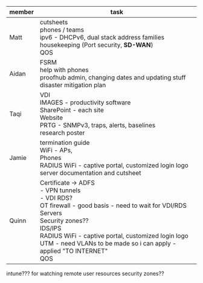 
| member | task                                                                                                                                                                                                                                                                                 |
| ------ | ------------------------------------------------------------------------------------------------------------------------------------------------------------------------------------------------------------------------------------------------------------------------------------ |
| Matt   | cutsheets<br>phones / teams<br>ipv6 - DHCPv6, dual stack address families<br>housekeeping (Port security, **SD-WAN**)<br>QOS                                                                                                                                                         |
| Aidan  | FSRM<br>help with phones<br>proofhub admin, changing dates and updating stuff<br>disaster mitigation plan                                                                                                                                                                            |
| Taqi   | VDI<br>IMAGES - productivity software<br>SharePoint - each site<br>Website<br>PRTG - SNMPv3, traps, alerts, baselines<br>research poster                                                                                                                                             |
| Jamie  | termination guide<br>WiFi - APs, <br>Phones<br>RADIUS WiFi - captive portal, customized login logo<br>server documentation and cutsheet                                                                                                                                              |
| Quinn  | Certificate -> ADFS<br>- VPN tunnels<br>- VDI RDS?<br>OT firewall - good basis - need to wait for VDI/RDS Servers<br>Security zones??<br>IDS/IPS<br>RADIUS WiFi - captive portal, customized login logo<br>UTM - need VLANs to be made so i can apply - applied "TO INTERNET"<br>QOS |


intune??? for watching remote user resources
security zones??